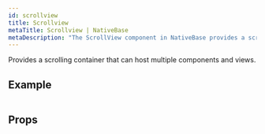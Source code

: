 ```yaml
---
id: scrollview
title: Scrollview
metaTitle: Scrollview | NativeBase
metaDescription: "The ScrollView component in NativeBase provides a scrolling container that helps host multiple components and views. Read the document for more on ScrollView."
---
```


Provides a scrolling container that can host multiple components and views.

## Example

```ComponentSnackPlayer path=components,basic,ScrollView,Basic.tsx

```

## Props

```ComponentPropTable path=basic,ScrollView,ScrollView.tsx showStylingProps=true

```
